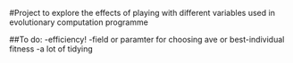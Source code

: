 #Project to explore the effects of playing with different variables used in evolutionary computation programme

##To do:
-efficiency!
-field or paramter for choosing ave or best-individual fitness
-a lot of tidying
